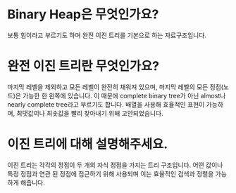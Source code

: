 # Binary Heap은 무엇인가요?
보통 힙이라고 부르기도 하며 완전 이진 트리를 기본으로 하는 자료구조입니다.

# 완전 이진 트리란 무엇인가요?
마지막 레벨을 제외하고 모든 레벨이 완전히 채워져 있으며, 마지막 레벨의 모든 정점(노드)은 가능한 한 왼쪽에 있습니다. 이 때문에 complete binary tree가 아닌 almost나 nearly complete tree라고 부르기도 합니다. 배열을 사용해 효율적인 표현이 가능하며, 최댓값이나 최솟값을 빨리 찾아내기 위해 고안되었습니다.

# 이진 트리에 대해 설명해주세요.
이진 트리는 각각의 정점이 두 개의 자식 정점을 가지는 트리 구조입니다. 어떤 값이나 특정 정점과 연관 된 정점에 접근하기 위해 사용되며 이는 효율적인 검색과 정렬을 가능하게 해줍니다.